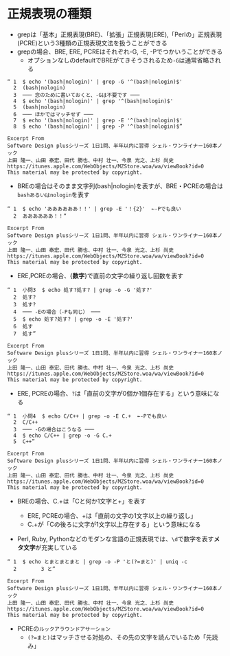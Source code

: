 # 正規表現の種類
- grepは「基本」正規表現(BRE)、「拡張」正規表現(ERE),「Perlの」正規表現(PCRE)という3種類の正規表現文法を扱うことができる
- grepの場合、BRE, ERE, PCREはそれぞれ-G, -E, -Pでつかいうことができる
    - オプションなしのdefaultでBREがてきそうされるため`-G`は通常省略される

```
“ 1  $ echo '(bash|nologin)' | grep -G '^(bash|nologin)$'
  2  (bash|nologin)
  3  ─── 念のために書いておくと、-Gは不要です ───
  4  $ echo '(bash|nologin)' | grep '^(bash|nologin)$'
  5  (bash|nologin)
  6  ─── ほかではマッチせず ───
  7  $ echo '(bash|nologin)' | grep -E '^(bash|nologin)$'
  8  $ echo '(bash|nologin)' | grep -P '^(bash|nologin)$”

Excerpt From
Software Design plusシリーズ 1日1問、半年以内に習得 シェル・ワンライナー160本ノック
上田 隆一、山田 泰宏、田代 勝也、中村 壮一、今泉 光之、上杉 尚史
https://itunes.apple.com/WebObjects/MZStore.woa/wa/viewBook?id=0
This material may be protected by copyright.
```
- BREの場合はそのまま文字列(bash|nologin)を表すが、BRE・PCREの場合は`bashあるいはnologin`を表す


```
“ 1  $ echo 'ああああああ！！' | grep -E '！{2}'  ←-Pでも良い
  2  ああああああ！！”

Excerpt From
Software Design plusシリーズ 1日1問、半年以内に習得 シェル・ワンライナー160本ノック
上田 隆一、山田 泰宏、田代 勝也、中村 壮一、今泉 光之、上杉 尚史
https://itunes.apple.com/WebObjects/MZStore.woa/wa/viewBook?id=0
This material may be protected by copyright.
```
- ERE,PCREの場合、{**数字**}で直前の文字の繰り返し回数を表す

```
“ 1  小問3  $ echo 処す?処す? | grep -o -G '処す?'
  2  処す?
  3  処す?
  4  ─── -Eの場合（-Pも同じ） ───
  5  $ echo 処す?処す? | grep -o -E '処す?'
  6  処す
  7  処す”

Excerpt From
Software Design plusシリーズ 1日1問、半年以内に習得 シェル・ワンライナー160本ノック
上田 隆一、山田 泰宏、田代 勝也、中村 壮一、今泉 光之、上杉 尚史
https://itunes.apple.com/WebObjects/MZStore.woa/wa/viewBook?id=0
This material may be protected by copyright.
```
- ERE, PCREの場合、`?`は「直前の文字が0個か1個存在する」という意味になる

```
“ 1  小問4  $ echo C/C++ | grep -o -E C.+  ←-Pでも良い
  2  C/C++
  3  ─── -Gの場合はこうなる ───
  4  $ echo C/C++ | grep -o -G C.+
  5  C++”

Excerpt From
Software Design plusシリーズ 1日1問、半年以内に習得 シェル・ワンライナー160本ノック
上田 隆一、山田 泰宏、田代 勝也、中村 壮一、今泉 光之、上杉 尚史
https://itunes.apple.com/WebObjects/MZStore.woa/wa/viewBook?id=0
This material may be protected by copyright.
```
- BREの場合、C.+は「Cと何か1文字と+」を表す
    - ERE, PCREの場合、+は「直前の文字の1文字以上の繰り返し」
    - C.+が「Cの後ろに文字が1文字以上存在する」という意味になる

- Perl, Ruby, Pythonなどのモダンな言語の正規表現では、`\d`で数字を表す**メタ文字**が充実している

```
“ 1  $ echo とまとまとまと | grep -o -P 'と(?=まと)' | uniq -c
  2        3 と”

Excerpt From
Software Design plusシリーズ 1日1問、半年以内に習得 シェル・ワンライナー160本ノック
上田 隆一、山田 泰宏、田代 勝也、中村 壮一、今泉 光之、上杉 尚史
https://itunes.apple.com/WebObjects/MZStore.woa/wa/viewBook?id=0
This material may be protected by copyright.
```
- PCREの`ルックアラウンドアサーション`
    - `(?=まと)`はマッチさせる対処の、その先の文字を読んでいるため「先読み」
